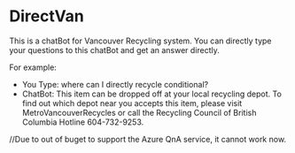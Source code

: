 # DirectVan
This is a chatBot for Vancouver Recycling system.
You can directly type your questions to this chatBot and get an answer directly.

For example:
- You Type: where can I directly recycle conditional?
- ChatBot: This item can be dropped off at your local recycling depot. To find out which depot near you accepts this item, please visit MetroVancouverRecycles or call the Recycling Council of British Columbia Hotline 604-732-9253.

//Due to out of buget to support the Azure QnA service, it cannot work now. 
